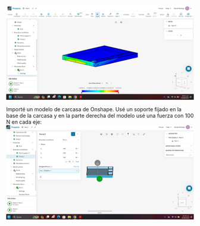![](https://github.com/MichaelGese202/GRUPO1-PI-1/blob/main/Imagenes/DanielHermozaModuloMecanico.jpg)

Importé un modelo de carcasa de Onshape. Usé un soporte fijado en la base de la carcasa y en la parte derecha del modelo usé una fuerza con 100 N en cada eje:
![](https://github.com/MichaelGese202/GRUPO1-PI-1/blob/main/Imagenes/DanielHermozaModuloMecanico2.jpg)
 
